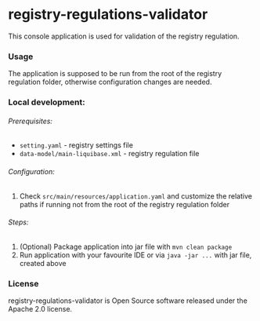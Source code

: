 # registry-regulations-validator

This console application is used for validation of the registry regulation.

### Usage
The application is supposed to be run from the root of the registry regulation folder, otherwise configuration changes are needed.

### Local development:
###### Prerequisites:
* `setting.yaml` - registry settings file
* `data-model/main-liquibase.xml` - registry regulation file

###### Configuration:
1. Check `src/main/resources/application.yaml` and customize the relative paths if running not from the root of the registry regulation folder

###### Steps:
1. (Optional) Package application into jar file with `mvn clean package`
2. Run application with your favourite IDE or via `java -jar ...` with jar file, created above

### License
registry-regulations-validator is Open Source software released under the Apache 2.0 license.